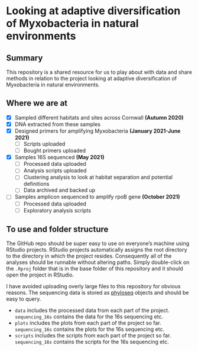 
<!-- README.md is generated from README.Rmd. Please edit that file -->

# Looking at adaptive diversification of Myxobacteria in natural environments

## Summary

This repository is a shared resource for us to play about with data and
share methods in relation to the project looking at adaptive
diversification of Myxobacteria in natural environments.

## Where we are at

  - [x] Sampled different habitats and sites across Cornwall **(Autumn
    2020)**
  - [x] DNA extracted from these samples
  - [x] Designed primers for amplifying Myxobacteria **(January
    2021-June 2021)**
      - [ ] Scripts uploaded
      - [ ] Bought primers uploaded
  - [x] Samples 16S sequenced **(May 2021)**
      - [ ] Processed data uploaded
      - [ ] Analysis scripts uploaded
      - [ ] Clustering analysis to look at habitat separation and
        potential definitions
      - [ ] Data archived and backed up
  - [ ] Samples amplicon sequenced to amplify rpoB gene **(October
    2021)**
      - [ ] Processed data uploaded
      - [ ] Exploratory analysis scripts

## To use and folder structure

The GitHub repo should be super easy to use on everyone’s machine using
RStudio projects. RStudio projects automatically assigns the root
directory to the directory in which the project resides. Consequently
all of the analyses should be runnable without altering paths. Simply
double-click on the `.Rproj` folder that is in the base folder of this
repository and it should open the project in RStudio.

I have avoided uploading overly large files to this repository for
obvious reasons. The sequencing data is stored as
[phyloseq](https://joey711.github.io/phyloseq/) objects and should be
easy to query.

  - `data` includes the processed data from each part of the project.
    `sequencing_16s` contains the data for the 16s sequencing etc.
  - `plots` includes the plots from each part of the project so far.
    `sequencing_16s` contains the plots for the 16s sequencing etc.
  - `scripts` includes the scripts from each part of the project so far.
    `sequencing_16s` contains the scripts for the 16s sequencing etc.
